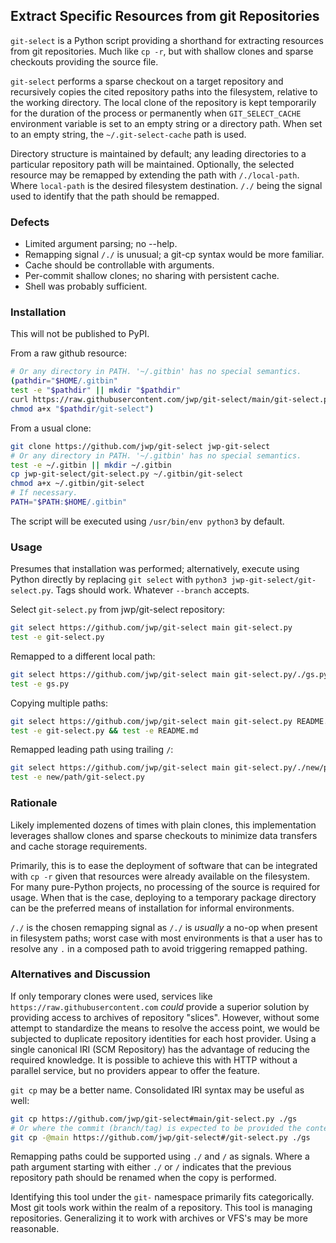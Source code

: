 ## Extract Specific Resources from git Repositories

`git-select` is a Python script providing a shorthand for extracting resources from git repositories.
Much like `cp -r`, but with shallow clones and sparse checkouts providing the source file.

`git-select` performs a sparse checkout on a target repository and recursively copies the
cited repository paths into the filesystem, relative to the working directory.
The local clone of the repository is kept temporarily for the duration of the process
or permanently when `GIT_SELECT_CACHE` environment variable is set to an empty string or a directory
path. When set to an empty string, the `~/.git-select-cache` path is used.

Directory structure is maintained by default; any leading directories to a particular repository
path will be maintained. Optionally, the selected resource may be remapped by
extending the path with `/./local-path`. Where `local-path` is the desired filesystem destination.
`/./` being the signal used to identify that the path should be remapped.

### Defects

- Limited argument parsing; no --help.
- Remapping signal `/./` is unusual; a git-cp syntax would be more familiar.
- Cache should be controllable with arguments.
- Per-commit shallow clones; no sharing with persistent cache.
- Shell was probably sufficient.

### Installation

This will not be published to PyPI.

From a raw github resource:

```bash
# Or any directory in PATH. '~/.gitbin' has no special semantics.
(pathdir="$HOME/.gitbin"
test -e "$pathdir" || mkdir "$pathdir"
curl https://raw.githubusercontent.com/jwp/git-select/main/git-select.py >"$pathdir/git-select"
chmod a+x "$pathdir/git-select")
```

From a usual clone:

```bash
git clone https://github.com/jwp/git-select jwp-git-select
# Or any directory in PATH. '~/.gitbin' has no special semantics.
test -e ~/.gitbin || mkdir ~/.gitbin
cp jwp-git-select/git-select.py ~/.gitbin/git-select
chmod a+x ~/.gitbin/git-select
# If necessary.
PATH="$PATH:$HOME/.gitbin"
```

The script will be executed using `/usr/bin/env python3` by default.

### Usage

Presumes that installation was performed; alternatively, execute using Python
directly by replacing `git select` with `python3 jwp-git-select/git-select.py`.
Tags should work. Whatever `--branch` accepts.

Select `git-select.py` from jwp/git-select repository:

```bash
git select https://github.com/jwp/git-select main git-select.py
test -e git-select.py
```

Remapped to a different local path:

```bash
git select https://github.com/jwp/git-select main git-select.py/./gs.py
test -e gs.py
```

Copying multiple paths:

```bash
git select https://github.com/jwp/git-select main git-select.py README.md
test -e git-select.py && test -e README.md
```

Remapped leading path using trailing `/`:

```bash
git select https://github.com/jwp/git-select main git-select.py/./new/path/
test -e new/path/git-select.py
```

### Rationale

Likely implemented dozens of times with plain clones,
this implementation leverages shallow clones and sparse checkouts to minimize
data transfers and cache storage requirements.

Primarily, this is to ease the deployment of software that can be integrated with `cp -r` given
that resources were already available on the filesystem. For many pure-Python projects, no
processing of the source is required for usage. When that is the case, deploying to a temporary
package directory can be the preferred means of installation for informal environments.

`/./` is the chosen remapping signal as `/./` is *usually* a no-op when present in filesystem
paths; worst case with most environments is that a user has to resolve any `.` in a composed
path to avoid triggering remapped pathing.

### Alternatives and Discussion

If only temporary clones were used,
services like `https://raw.githubusercontent.com` *could* provide a superior solution by providing
access to archives of repository "slices". However, without some attempt to standardize the means to
resolve the access point, we would be subjected to duplicate repository identities for each
host provider. Using a single canonical IRI (SCM Repository) has the advantage of reducing the
required knowledge. It is possible to achieve this with HTTP without a parallel service, but
no providers appear to offer the feature.

`git cp` may be a better name. Consolidated IRI syntax may be useful as well:

```bash
git cp https://github.com/jwp/git-select#main/git-select.py ./gs
# Or where the commit (branch/tag) is expected to be provided the context.
git cp -@main https://github.com/jwp/git-select#/git-select.py ./gs
```

Remapping paths could be supported using `./` and `/` as signals. Where a path argument starting
with either `./` or `/` indicates that the previous repository path should be renamed when
the copy is performed.

Identifying this tool under the `git-` namespace primarily fits categorically. Most git tools
work within the realm of a repository. This tool is managing repositories. Generalizing it to
work with archives or VFS's may be more reasonable.
